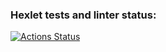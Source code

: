 ### Hexlet tests and linter status:
[![Actions Status](https://github.com/Cherund/python-project-83/actions/workflows/hexlet-check.yml/badge.svg)](https://github.com/Cherund/python-project-83/actions)